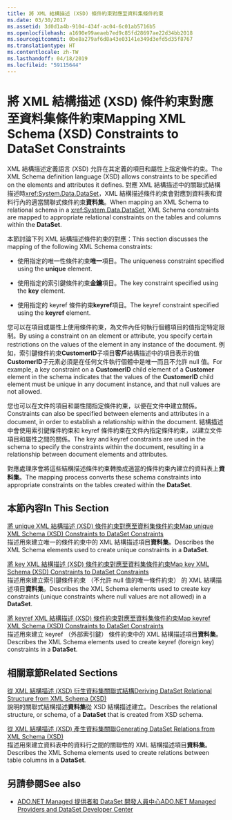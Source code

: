 ```yaml
---
title: 將 XML 結構描述 (XSD) 條件約束對應至資料集條件約束
ms.date: 03/30/2017
ms.assetid: 3d0d1a4b-9104-434f-ac04-6c01ab5716b5
ms.openlocfilehash: a1690e99aeaeb7ed9c85fd28697ae22d34bb2018
ms.sourcegitcommit: 0be8a279af6d8a43e03141e349d3efd5d35f8767
ms.translationtype: HT
ms.contentlocale: zh-TW
ms.lasthandoff: 04/18/2019
ms.locfileid: "59115644"
---
```

# <a name="mapping-xml-schema-xsd-constraints-to-dataset-constraints"></a><span data-ttu-id="0cedc-102">將 XML 結構描述 (XSD) 條件約束對應至資料集條件約束</span><span class="sxs-lookup"><span data-stu-id="0cedc-102">Mapping XML Schema (XSD) Constraints to DataSet Constraints</span></span>
<span data-ttu-id="0cedc-103">XML 結構描述定義語言 (XSD) 允許在其定義的項目和屬性上指定條件約束。</span><span class="sxs-lookup"><span data-stu-id="0cedc-103">The XML Schema definition language (XSD) allows constraints to be specified on the elements and attributes it defines.</span></span> <span data-ttu-id="0cedc-104">對應 XML 結構描述中的關聯式結構描述時<xref:System.Data.DataSet>，XML 結構描述條件約束會對應到資料表和資料行內的適當關聯式條件約束**資料集**。</span><span class="sxs-lookup"><span data-stu-id="0cedc-104">When mapping an XML Schema to relational schema in a <xref:System.Data.DataSet>, XML Schema constraints are mapped to appropriate relational constraints on the tables and columns within the **DataSet**.</span></span>  
  
 <span data-ttu-id="0cedc-105">本節討論下列 XML 結構描述條件約束的對應：</span><span class="sxs-lookup"><span data-stu-id="0cedc-105">This section discusses the mapping of the following XML Schema constraints:</span></span>  
  
-   <span data-ttu-id="0cedc-106">使用指定的唯一性條件約束**唯一**項目。</span><span class="sxs-lookup"><span data-stu-id="0cedc-106">The uniqueness constraint specified using the **unique** element.</span></span>  
  
-   <span data-ttu-id="0cedc-107">使用指定的索引鍵條件約束**金鑰**項目。</span><span class="sxs-lookup"><span data-stu-id="0cedc-107">The key constraint specified using the **key** element.</span></span>  
  
-   <span data-ttu-id="0cedc-108">使用指定的 keyref 條件約束**keyref**項目。</span><span class="sxs-lookup"><span data-stu-id="0cedc-108">The keyref constraint specified using the **keyref** element.</span></span>  
  
 <span data-ttu-id="0cedc-109">您可以在項目或屬性上使用條件約束，為文件內任何執行個體項目的值指定特定限制。</span><span class="sxs-lookup"><span data-stu-id="0cedc-109">By using a constraint on an element or attribute, you specify certain restrictions on the values of the element in any instance of the document.</span></span> <span data-ttu-id="0cedc-110">例如，索引鍵條件約束**CustomerID**子項目**客戶**結構描述中的項目表示的值**CustomerID**子元素必須是在任何文件執行個體中是唯一而且不允許 null 值。</span><span class="sxs-lookup"><span data-stu-id="0cedc-110">For example, a key constraint on a **CustomerID** child element of a **Customer** element in the schema indicates that the values of the **CustomerID** child element must be unique in any document instance, and that null values are not allowed.</span></span>  
  
 <span data-ttu-id="0cedc-111">您也可以在文件的項目和屬性間指定條件約束，以便在文件中建立關係。</span><span class="sxs-lookup"><span data-stu-id="0cedc-111">Constraints can also be specified between elements and attributes in a document, in order to establish a relationship within the document.</span></span> <span data-ttu-id="0cedc-112">結構描述中會使用索引鍵條件約束和 keyref 條件約束在文件內指定條件約束，以建立文件項目和屬性之間的關係。</span><span class="sxs-lookup"><span data-stu-id="0cedc-112">The key and keyref constraints are used in the schema to specify the constraints within the document, resulting in a relationship between document elements and attributes.</span></span>  
  
 <span data-ttu-id="0cedc-113">對應處理序會將這些結構描述條件約束轉換成適當的條件約束內建立的資料表上**資料集**。</span><span class="sxs-lookup"><span data-stu-id="0cedc-113">The mapping process converts these schema constraints into appropriate constraints on the tables created within the **DataSet**.</span></span>  
  
## <a name="in-this-section"></a><span data-ttu-id="0cedc-114">本節內容</span><span class="sxs-lookup"><span data-stu-id="0cedc-114">In This Section</span></span>  
 [<span data-ttu-id="0cedc-115">將 unique XML 結構描述 (XSD) 條件約束對應至資料集條件約束</span><span class="sxs-lookup"><span data-stu-id="0cedc-115">Map unique XML Schema (XSD) Constraints to DataSet Constraints</span></span>](../../../../../docs/framework/data/adonet/dataset-datatable-dataview/map-unique-xml-schema-xsd-constraints-to-dataset-constraints.md)  
 <span data-ttu-id="0cedc-116">描述用來建立唯一的條件約束中的 XML 結構描述項目**資料集**。</span><span class="sxs-lookup"><span data-stu-id="0cedc-116">Describes the XML Schema elements used to create unique constraints in a **DataSet**.</span></span>  
  
 [<span data-ttu-id="0cedc-117">將 key XML 結構描述 (XSD) 條件約束對應至資料集條件約束</span><span class="sxs-lookup"><span data-stu-id="0cedc-117">Map key XML Schema (XSD) Constraints to DataSet Constraints</span></span>](../../../../../docs/framework/data/adonet/dataset-datatable-dataview/map-key-xml-schema-xsd-constraints-to-dataset-constraints.md)  
 <span data-ttu-id="0cedc-118">描述用來建立索引鍵條件約束 （不允許 null 值的唯一條件約束） 的 XML 結構描述項目**資料集**。</span><span class="sxs-lookup"><span data-stu-id="0cedc-118">Describes the XML Schema elements used to create key constraints (unique constraints where null values are not allowed) in a **DataSet**.</span></span>  
  
 [<span data-ttu-id="0cedc-119">將 keyref XML 結構描述 (XSD) 條件約束對應至資料集條件約束</span><span class="sxs-lookup"><span data-stu-id="0cedc-119">Map keyref XML Schema (XSD) Constraints to DataSet Constraints</span></span>](../../../../../docs/framework/data/adonet/dataset-datatable-dataview/map-keyref-xml-schema-xsd-constraints-to-dataset-constraints.md)  
 <span data-ttu-id="0cedc-120">描述用來建立 keyref （外部索引鍵） 條件約束中的 XML 結構描述項目**資料集**。</span><span class="sxs-lookup"><span data-stu-id="0cedc-120">Describes the XML Schema elements used to create keyref (foreign key) constraints in a **DataSet**.</span></span>  
  
## <a name="related-sections"></a><span data-ttu-id="0cedc-121">相關章節</span><span class="sxs-lookup"><span data-stu-id="0cedc-121">Related Sections</span></span>  
 [<span data-ttu-id="0cedc-122">從 XML 結構描述 (XSD) 衍生資料集關聯式結構</span><span class="sxs-lookup"><span data-stu-id="0cedc-122">Deriving DataSet Relational Structure from XML Schema (XSD)</span></span>](../../../../../docs/framework/data/adonet/dataset-datatable-dataview/deriving-dataset-relational-structure-from-xml-schema-xsd.md)  
 <span data-ttu-id="0cedc-123">說明的關聯式結構描述**資料集**從 XSD 結構描述建立。</span><span class="sxs-lookup"><span data-stu-id="0cedc-123">Describes the relational structure, or schema, of a **DataSet** that is created from XSD schema.</span></span>  
  
 [<span data-ttu-id="0cedc-124">從 XML 結構描述 (XSD) 產生資料集關聯</span><span class="sxs-lookup"><span data-stu-id="0cedc-124">Generating DataSet Relations from XML Schema (XSD)</span></span>](../../../../../docs/framework/data/adonet/dataset-datatable-dataview/generating-dataset-relations-from-xml-schema-xsd.md)  
 <span data-ttu-id="0cedc-125">描述用來建立資料表中的資料行之間的關聯性的 XML 結構描述項目**資料集**。</span><span class="sxs-lookup"><span data-stu-id="0cedc-125">Describes the XML Schema elements used to create relations between table columns in a **DataSet**.</span></span>  
  
## <a name="see-also"></a><span data-ttu-id="0cedc-126">另請參閱</span><span class="sxs-lookup"><span data-stu-id="0cedc-126">See also</span></span>

- [<span data-ttu-id="0cedc-127">ADO.NET Managed 提供者和 DataSet 開發人員中心</span><span class="sxs-lookup"><span data-stu-id="0cedc-127">ADO.NET Managed Providers and DataSet Developer Center</span></span>](https://go.microsoft.com/fwlink/?LinkId=217917)
